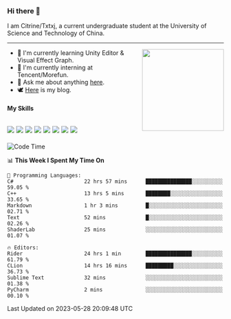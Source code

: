 ### Hi there 👋

I am Citrine/Txtxj, a current undergraduate student at the University of Science and Technology of China.

---

<img align="right" height="190" src="http://github-profile-summary-cards.vercel.app/api/cards/stats?username=txtxj&theme=vue">

- 🌱 I'm currently learning Unity Editor & Visual Effect Graph.
- 🐶 I'm currently interning at Tencent/Morefun.
- 💬 Ask me about anything [here](https://github.com/txtxj/txtxj/issues).
- 🕊️ [Here](https://txtxj.top) is my blog.

#### My Skills

![](https://img.shields.io/badge/C%23-239120?logo=csharp&logoColor=fff)
![](https://img.shields.io/badge/Unity-000000?logo=unity&logoColor=fff)
![](https://img.shields.io/badge/Python-3e74a2?logo=python&logoColor=fff)
![](https://img.shields.io/badge/C++-65318e?logo=cplusplus&logoColor=fff)
![](https://img.shields.io/badge/C-5654a2?logo=c&logoColor=fff)
![](https://img.shields.io/badge/Blender-f5792a?logo=blender&logoColor=fff)
![](https://img.shields.io/badge/MS%20SQL-cc2927?logo=microsoftsqlserver&logoColor=fff)
![](https://img.shields.io/badge/My%20SQL-4479a1?logo=mysql&logoColor=fff)
---

<!--START_SECTION:waka-->
![Code Time](http://img.shields.io/badge/Code%20Time-945%20hrs%2041%20mins-blue)

📊 **This Week I Spent My Time On** 

```text
💬 Programming Languages: 
C#                       22 hrs 57 mins      ███████████████░░░░░░░░░░   59.05 % 
C++                      13 hrs 5 mins       ████████░░░░░░░░░░░░░░░░░   33.65 % 
Markdown                 1 hr 3 mins         █░░░░░░░░░░░░░░░░░░░░░░░░   02.71 % 
Text                     52 mins             █░░░░░░░░░░░░░░░░░░░░░░░░   02.26 % 
ShaderLab                25 mins             ░░░░░░░░░░░░░░░░░░░░░░░░░   01.07 % 

🔥 Editors: 
Rider                    24 hrs 1 min        ███████████████░░░░░░░░░░   61.79 % 
CLion                    14 hrs 16 mins      █████████░░░░░░░░░░░░░░░░   36.73 % 
Sublime Text             32 mins             ░░░░░░░░░░░░░░░░░░░░░░░░░   01.38 % 
PyCharm                  2 mins              ░░░░░░░░░░░░░░░░░░░░░░░░░   00.10 % 
```


 Last Updated on 2023-05-28 20:09:48 UTC
<!--END_SECTION:waka-->
